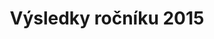 ---
templateKey: results-page
title: "Výsledky ročníku 2015"
proposition: /Propozice-2015.pdf
year: 2015
races:
  - name: "Závod na 9 km"
    categories:
      - name: "Muži"
        abbr: "M"
        gender: "male"
        yearFrom: 1900
        yearTo: 2010
      - name: "Ženy"
        abbr: "Ž"
        gender: "female"
        yearFrom: 1900
        yearTo: 2010
    results:
      - category: "M"
        number: "46"
        name: "Ondřej Rosa"
        year: "1988"
        club: "TJ Sokol Velké Meziříčí-VSK UNI Brno"
        time: "33:18.00"
      - category: "M"
        number: "39"
        name: "Jakub Procházka"
        year: "1994"
        club: "Sportovní centrum Velké Meziříčí"
        time: "33:52.00"
      - category: "M"
        number: "61"
        name: "Milan Procházka"
        year: "1966"
        club: "TJ Spartak Třebíč"
        time: "34:33.00"
      - category: "M"
        number: "60"
        name: "Petr Jeřábek"
        year: "1993"
        club: "AC Moravská Slavia Brno"
        time: "35:10.00"
      - category: "M"
        number: "62"
        name: "Miroslav Mucha"
        year: "1974"
        club: "NHÚ Balinka VM"
        time: "36:46.00"
      - category: "M"
        number: "64"
        name: "Karel Hrbáček"
        year: "1968"
        club: "Brno"
        time: "36:55.00"
      - category: "M"
        number: "52"
        name: "Michal Blaha"
        year: "1985"
        club: "BT Velká Bíteš"
        time: "38:01.00"
      - category: "M"
        number: "74"
        name: "Vít Paták"
        year: "1976"
        club: "Ruda"
        time: "38:54.00"
      - category: "Ž"
        number: "55"
        name: "Barbora Novotná"
        year: "1981"
        club: ""
        time: "39:03.00"
      - category: "M"
        number: "71"
        name: "Alexander Mrůzek"
        year: "1965"
        club: "Univerzita Brno plavání"
        time: "39:18.00"
      - category: "M"
        number: "68"
        name: "Michal Koudelík"
        year: "1973"
        club: "Velké Meziříčí"
        time: "39:22.00"
      - category: "M"
        number: "82"
        name: "Martin Trojan"
        year: "1981"
        club: "Oslavice"
        time: "39:35.00"
      - category: "M50"
        number: "43"
        name: "Miroslav Fabrik"
        year: "1959"
        club: "Brno Bystrc"
        time: "39:41.00"
      - category: "M"
        number: "48"
        name: "Jan Mička"
        year: "1988"
        club: "Vlkov"
        time: "40:55.00"
      - category: "M"
        number: "41"
        name: "Michal Marek"
        year: "1987"
        club: "Velká Bíteš"
        time: "41:07.00"
      - category: "M"
        number: "45"
        name: "David Vránek"
        year: "1978"
        club: "Brno"
        time: "41:11.00"
      - category: "M"
        number: "77"
        name: "Rostislav Zejda"
        year: "1985"
        club: "Rudíkov"
        time: "41:32.00"
      - category: "M"
        number: "42"
        name: "Ondřej Grulich"
        year: "2001"
        club: "triatlon Třebíč"
        time: "42:13.00"
      - category: "M"
        number: "79"
        name: "Přemysl Kachlík"
        year: "1989"
        club: "Brno"
        time: "42:36.00"
      - category: "M"
        number: "63"
        name: "Jaromír Mucha"
        year: "1974"
        club: "NHÚ Balinka VM"
        time: "43:10.00"
      - category: "Ž"
        number: "80"
        name: "Kateřina Sochorová"
        year: "1990"
        club: "Krokočín"
        time: "43:13.00"
      - category: "Z50"
        number: "40"
        name: "Jana Smrčková"
        year: "1964"
        club: "Lesní Hluboké"
        time: "43:28.00"
      - category: "Ž"
        number: "50"
        name: "Michaela Tuháčková"
        year: "1974"
        club: "Brno"
        time: "43:37.00"
      - category: "M"
        number: "81"
        name: "Roman Karmazín"
        year: "1979"
        club: "Velké Meziříčí"
        time: "43:51.00"
      - category: "M"
        number: "67"
        name: "Milan Strádal"
        year: "1974"
        club: "NHÚ Balinka VM"
        time: "44:00.00"
      - category: "M"
        number: "53"
        name: "Filip Tomšík"
        year: "1986"
        club: "Velká Bíteš"
        time: "44:13.00"
      - category: "M"
        number: "65"
        name: "Bernard Chemlíček"
        year: "1978"
        club: "Velká Bíteš"
        time: "44:42.00"
      - category: "M"
        number: "51"
        name: "Matěj Polách"
        year: "1989"
        club: ""
        time: "45:51.00"
      - category: "Ž"
        number: "36"
        name: "Julie Ráčková"
        year: "1998"
        club: "Sokol Velké Meziříčí"
        time: "46:20.00"
      - category: "Ž"
        number: "58"
        name: "Markéta Pohlová"
        year: "1990"
        club: "Velká Bíteš"
        time: "46:27.00"
      - category: "Ž"
        number: "57"
        name: "Alžběta Blahová"
        year: "1992"
        club: "Velká Bíteš"
        time: "46:27.00"
      - category: "Ž"
        number: "70"
        name: "Markéta Mrůzková"
        year: "1997"
        club: "Kometa Brno plavání"
        time: "47:38.00"
      - category: "M50"
        number: "56"
        name: "Martin Blaha"
        year: "1965"
        club: "Velká Bíteš"
        time: "48:45.00"
      - category: "M50"
        number: "73"
        name: "Zdeněk Bouček"
        year: "1956"
        club: "Velké Meziříčí"
        time: "48:55.00"
      - category: "Ž"
        number: "66"
        name: "Jana Rambousková"
        year: "1994"
        club: "Vlkov"
        time: "49:00.00"
      - category: "Ž"
        number: "59"
        name: "Jana Kalová"
        year: "1966"
        club: "jkplusjk Brno"
        time: "49:07.00"
      - category: "Ž"
        number: "72"
        name: "Pavlína Mrůzková"
        year: "1970"
        club: "Univerzita Brno plavání"
        time: "49:18.00"
      - category: "M"
        number: "47"
        name: "Tomáš Kazda"
        year: "2002"
        club: "triatlon Třebíč"
        time: "49:20.00"
      - category: "Z50"
        number: "44"
        name: "Blanka Fabriková"
        year: "1960"
        club: "Brno (VB)"
        time: "49:52.00"
      - category: "Ž"
        number: "69"
        name: "Eliška Brázdilová"
        year: "1997"
        club: "Velká Bíteš"
        time: "51:37.00"
      - category: "M"
        number: "37"
        name: "Marie Homolová"
        year: "1975"
        club: "Atletik Třebíč"
        time: "52:03.00"
      - category: "M50"
        number: "38"
        name: "Arnošt Koreš"
        year: "1950"
        club: "Atletik Třebíč"
        time: "52:03.00"
      - category: "Ž"
        number: "76"
        name: "Michaela Zejdová"
        year: "1986"
        club: "Rudíkov"
        time: "52:26.00"
      - category: "Ž"
        number: "49"
        name: "Zuzana Bendová"
        year: "1982"
        club: "Velká Bíteš"
        time: "52:37.00"
      - category: "M"
        number: "54"
        name: "Miloš Minařík"
        year: "1985"
        club: "Velká Bíteš"
        time: "53:52.00"
      - category: "Ž"
        number: "78"
        name: "Lenka Kučerová"
        year: "1985"
        club: ""
        time: "54:02.00"
      - category: "M"
        number: "75"
        name: "Miroslav Kvasnica"
        year: "1989"
        club: "TJ Sokol Křoví"
        time: "1:06:18.00"
---